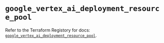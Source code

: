 # `google_vertex_ai_deployment_resource_pool`

Refer to the Terraform Registory for docs: [`google_vertex_ai_deployment_resource_pool`](https://registry.terraform.io/providers/hashicorp/google/5.26.0/docs/resources/vertex_ai_deployment_resource_pool).
